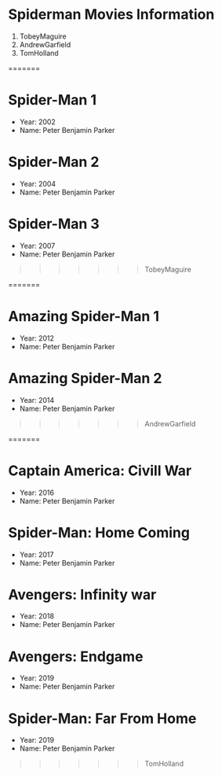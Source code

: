 # Spiderman Movies Information

1. TobeyMaguire
2. AndrewGarfield
3. TomHolland

=======

# Spider-Man 1
- Year: 2002
- Name: Peter Benjamin Parker

# Spider-Man 2
- Year: 2004
- Name: Peter Benjamin Parker

# Spider-Man 3
- Year: 2007
- Name: Peter Benjamin Parker

>>>>>>> TobeyMaguire

=======

# Amazing Spider-Man 1
- Year: 2012
- Name: Peter Benjamin Parker

# Amazing Spider-Man 2
- Year: 2014
- Name: Peter Benjamin Parker

>>>>>>> AndrewGarfield

=======

# Captain America: Civill War
- Year: 2016
- Name: Peter Benjamin Parker

# Spider-Man: Home Coming
- Year: 2017
- Name: Peter Benjamin Parker

# Avengers: Infinity war
- Year: 2018
- Name: Peter Benjamin Parker

# Avengers: Endgame
- Year: 2019
- Name: Peter Benjamin Parker

# Spider-Man: Far From Home
- Year: 2019
- Name: Peter Benjamin Parker

>>>>>>> TomHolland
